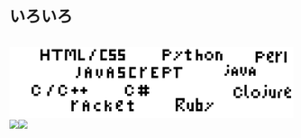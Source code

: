 <h1>いろいろ</h1>
<br>
<a herf="https://applemango.github.io/applemango/"><img src="img/lang.png" title="lang list"></a>
<a href="https://github.com/anuraghazra/github-readme-stats" style="display: flex;"><img align="center" src="https://github-readme-stats.vercel.app/api?username=applemango&show_icons=true&theme=vue" /><img align="center" src="https://github-readme-stats.vercel.app/api/top-langs/?username=applemango&langs_count=10&layout=compact" /></a>

